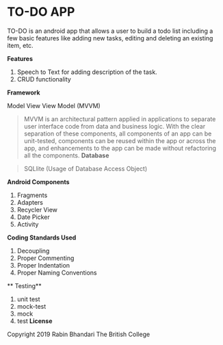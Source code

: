 # TO-DO APP

TO-DO is an android app that allows a user to build a todo list including a few basic features like adding new tasks, editing and deleting an existing item, etc. 

**Features**

1.  Speech to Text for adding description of the task.
2.  CRUD functionality

**Framework**

Model View View Model (MVVM)

> MVVM is an architectural pattern applied in applications to separate user interface code from data and business logic. With the clear separation of these components, all components of an app can be unit-tested, components can be reused within the app or across the app, and enhancements to the app can be made without refactoring all the components.
**Database**

> SQLlite (Usage of Database Access Object)

**Android Components**

1.  Fragments
2.  Adapters
3.  Recycler View
4.  Date Picker
5.  Activity

**Coding Standards Used**

1.  Decoupling
2.  Proper Commenting
3.  Proper Indentation
4.  Proper Naming Conventions

** Testing**
1. unit test
2. mock-test
3. mock
4. test
**License**

Copyright 2019 Rabin Bhandari The British College
